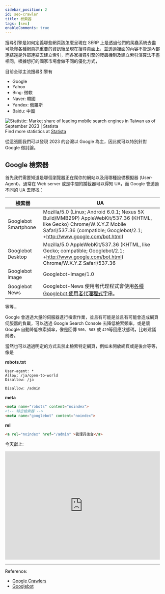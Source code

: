 ```yaml
---
sidebar_position: 2
id: seo-crawler
title: 檢索器
tags: [seo]
enableComments: true
---
```


搜尋引擎是如何定義哪些網頁該怎麼呈現在 SERP 上是透過他們的爬蟲系統去盡可能爬各種網頁抓重要的資訊後呈現在搜尋頁面上，並透過裡面的內容不管是內部連結還是外部連結去建立索引，而各家搜尋引擎的爬蟲機制及建立索引演算法不盡相同，根據想打的國家市場會做不同的優化方式，

目前全球主流搜尋引擎有
- Google
- Yahoo
- Bing: 微軟
- Naver: 韓國
- Yandex: 俄羅斯
- Baidu: 中國

<img src="https://www.statista.com/graphic/1/1365281/taiwan-market-share-of-mobile-search-engines.jpg" alt="Statistic: Market share of leading mobile search engines in Taiwan as of September 2023 | Statista"/>
Find more statistics at  <a href="https://www.statista.com" rel="nofollow">Statista</a>

從這張圖我們可以發現 2023 的台灣以 Google 為主，因此就可以特別針對 Google 做討論。

## Google 檢索器

首先我們需要知道是哪個瀏覽器正在爬你的網站以及用哪種設備模擬器 (User-Agent)，通常在 Web server 或是中間的攔截器可以得知 UA，而 Google 會透過不同的 UA 去爬找：

| 檢索器 | UA |
| --- | --- |
| Googlebot Smartphone | Mozilla/5.0 (Linux; Android 6.0.1; Nexus 5X Build/MMB29P) AppleWebKit/537.36 (KHTML, like Gecko) Chrome/W.X.Y.Z Mobile Safari/537.36 (compatible; Googlebot/2.1; +http://www.google.com/bot.html) |
| Googlebot Desktop | Mozilla/5.0 AppleWebKit/537.36 (KHTML, like Gecko; compatible; Googlebot/2.1; +http://www.google.com/bot.html) Chrome/W.X.Y.Z Safari/537.36 |
| Googlebot Image | Googlebot-Image/1.0 |
| Googlebot News | Googlebot-News 使用者代理程式會使用[各種 Googlebot 使用者代理程式字串](https://developers.google.com/search/docs/crawling-indexing/overview-google-crawlers?hl=zh-tw#googlebot-desktop)。 |
等等...

Google 會透過大量的伺服器進行檢索作業，並且有可能是並且有可能會造成網頁伺服器的負載，可以透過 Google Search Console 去降低檢索頻率，或是讓 Google 自動降低檢索頻率，像是回傳 `500`、`503` 或 `429`等回應狀態碼，比較建議前者。

當然也可以透過明定的方式去禁止檢索特定網頁，例如未開放網頁或是後台等等，像是

**robots.txt**

```
User-agent: *
Allow: /ja/open-to-world
Disallow: /ja

Disallow: /admin
```

**meta**
``` html
<meta name="robots" content="noindex">
<!-- 特定檢索器 -->
<meta name="googlebot" content="noindex">
```

**rel**
``` html
<a rel="noindex" href="/admin" >管理員後台</a>
```

今天獻上:
<iframe src="https://open.spotify.com/embed/track/0gmgtr39ooM5utYIz5C07Q?utm_source=generator" width="100%" height="352" frameBorder="0" allowfullscreen="" allow="autoplay; clipboard-write; encrypted-media; fullscreen; picture-in-picture" loading="lazy"></iframe>

---
Reference:
- [Google Crawlers](https://developers.google.com/search/docs/crawling-indexing/overview-google-crawlers?hl=zh-tw)
- [Googlebot](https://developers.google.com/search/docs/crawling-indexing/googlebot?hl=zh-tw)